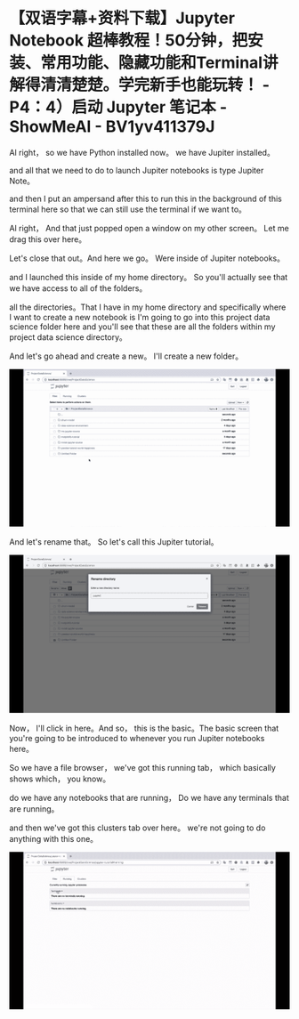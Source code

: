 # 【双语字幕+资料下载】Jupyter Notebook 超棒教程！50分钟，把安装、常用功能、隐藏功能和Terminal讲解得清清楚楚。学完新手也能玩转！ - P4：4）启动 Jupyter 笔记本 - ShowMeAI - BV1yv411379J

Al right， so we have Python installed now。 we have Jupiter installed。

 and all that we need to do to launch Jupiter notebooks is type Jupiter Note。

 and then I put an ampersand after this to run this in the background of this terminal here so that we can still use the terminal if we want to。

Al right， And that just popped open a window on my other screen。 Let me drag this over here。

 Let's close that out。And here we go。 Were inside of Jupiter notebooks。

 and I launched this inside of my home directory。 So you'll actually see that we have access to all of the folders。

 all the directories。That I have in my home directory and specifically where I want to create a new notebook is I'm going to go into this project data science folder here and you'll see that these are all the folders within my project data science directory。

And let's go ahead and create a new。 I'll create a new folder。



![](img/5ec68710f4c706454d59ed4075adec12_1.png)

And let's rename that。 So let's call this Jupiter tutorial。



![](img/5ec68710f4c706454d59ed4075adec12_3.png)

Now， I'll click in here。And so， this is the basic。The basic screen that you're going to be introduced to whenever you run Jupiter notebooks here。

 So we have a file browser， we've got this running tab， which basically shows which， you know。

 do we have any notebooks that are running， Do we have any terminals that are running。

 and then we've got this clusters tab over here。 we're not going to do anything with this one。



![](img/5ec68710f4c706454d59ed4075adec12_5.png)